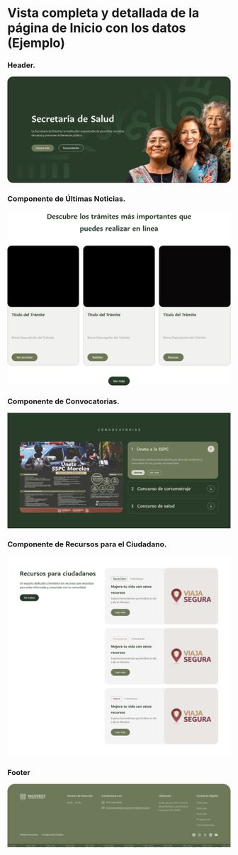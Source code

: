 # Vista completa y detallada de la página de Inicio con los datos (Ejemplo)

### Header.
![](img/37.jpg)

### Componente de Últimas Noticias.
![](img/26.jpg)

### Componente de Convocatorias.
![](img/38.jpg)

### Componente de Recursos para el Ciudadano.
![](img/39.jpg)

### Footer
![](img/19.jpg)